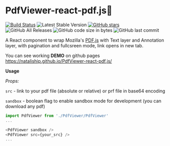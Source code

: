 # PdfViewer-react-pdf.js📄
[![Build Status](https://travis-ci.com/NataliShip/PdfViewer-react-pdf.js.svg?branch=master)](https://travis-ci.com/NataliShip/PdfViewer-react-pdf.js)   ![Latest Stable Version](https://img.shields.io/github/release/NataliShip/PdfViewer-react-pdf.js.svg) [![GitHub stars](https://img.shields.io/github/stars/NataliShip/PdfViewer-react-pdf.js.svg)](https://github.com/NataliShip/PdfViewer-react-pdf.js/stargazers) ![GitHub All Releases](https://img.shields.io/github/downloads/NataliShip/PdfViewer-react-pdf.js/total.svg)  ![GitHub code size in bytes](https://img.shields.io/github/languages/code-size/NataliShip/PdfViewer-react-pdf.js.svg)  ![GitHub last commit](https://img.shields.io/github/last-commit/NataliShip/PdfViewer-react-pdf.js.svg)

A React component to wrap Mozilla's [PDF.js](http://mozilla.github.io/pdf.js/) with Text layer and Annotation layer, with pagination and fullcsreen mode, link opens in new tab.

You can see working **DEMO** on github pages https://nataliship.github.io/PdfViewer-react-pdf.js/

**Usage**

*Props:*

`src` - link to your pdf file (absolute or relative) or prf file in base64 encoding

`sandbox` - boolean flag to enable sandbox mode for development (you can download any pdf)

```js      
import PdfViewer from './PdfViewer/PdfViewer'
...

<PdfViewer sandbox />  
<PdfViewer src={your_src} />
...
```


